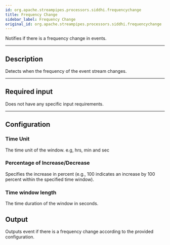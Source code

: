 ```yaml
---
id: org.apache.streampipes.processors.siddhi.frequencychange
title: Frequency Change
sidebar_label: Frequency Change
original_id: org.apache.streampipes.processors.siddhi.frequencychange
---
```


<!--
  ~ Licensed to the Apache Software Foundation (ASF) under one or more
  ~ contributor license agreements.  See the NOTICE file distributed with
  ~ this work for additional information regarding copyright ownership.
  ~ The ASF licenses this file to You under the Apache License, Version 2.0
  ~ (the "License"); you may not use this file except in compliance with
  ~ the License.  You may obtain a copy of the License at
  ~
  ~    http://www.apache.org/licenses/LICENSE-2.0
  ~
  ~ Unless required by applicable law or agreed to in writing, software
  ~ distributed under the License is distributed on an "AS IS" BASIS,
  ~ WITHOUT WARRANTIES OR CONDITIONS OF ANY KIND, either express or implied.
  ~ See the License for the specific language governing permissions and
  ~ limitations under the License.
  ~
  -->


Notifies if there is a frequency change in events.

***

## Description

Detects when the frequency of the event stream changes.

***

## Required input

Does not have any specific input requirements.

***

## Configuration

### Time Unit

The time unit of the window. e.g, hrs, min and sec

### Percentage of Increase/Decrease

Specifies the increase in percent (e.g., 100 indicates an increase by 100 percent within the specified time window).

### Time window length 

The time duration of the window in seconds.

## Output

Outputs event if there is a frequency change according to the provided configuration.
